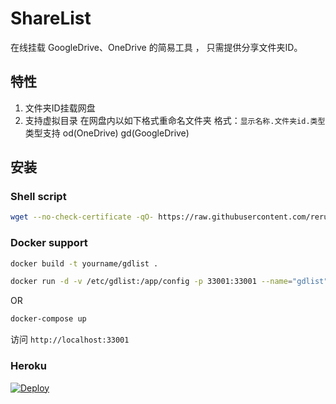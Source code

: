 # ShareList

在线挂载 GoogleDrive、OneDrive 的简易工具 ， 只需提供分享文件夹ID。

## 特性
1. 文件夹ID挂载网盘
2. 支持虚拟目录
在网盘内以如下格式重命名文件夹
格式：```显示名称.文件夹id.类型```
类型支持 od(OneDrive) gd(GoogleDrive)

## 安装
### Shell script
````bash
wget --no-check-certificate -qO- https://raw.githubusercontent.com/reruin/gdlist/master/install.sh | bash
````

### Docker support
````bash
docker build -t yourname/gdlist .

docker run -d -v /etc/gdlist:/app/config -p 33001:33001 --name="gdlist" yourname/gdlist
````

OR

````bash
docker-compose up
````

访问 `http://localhost:33001` 


### Heroku

[![Deploy](https://www.herokucdn.com/deploy/button.png)](https://heroku.com/deploy)



